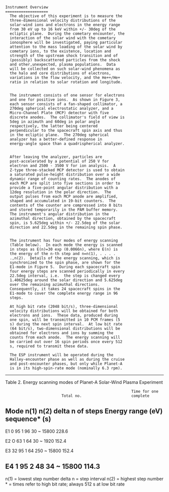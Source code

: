 
 
 
    Instrument Overview
    ===================
      The objective of this experiment is to measure the
      three-dimensional velocity distributions of the
      solar-wind ions and electrons in the energy range
      from 30 eV up to 16 keV within +/- 30deg of the
      ecliptic plane.  During the cometary encounter, the
      interaction of the solar wind with the cometary
      ionosphere will be investigated, paying particular
      attention to the mass loading of the solar wind by
      cometary ions, to the existence, location and
      strength of the upstream shock transition and of
      (possibly) backscattered particles from the shock
      and other,unexpected, plasma populations.  Data
      will be collected on such solar-wind phenomena as
      the halo and core distributions of electrons,
      variations in the flow velocity, and the He++/He+
      ratio in relation to solar rotation and longitude.
 
 
      The instrument consists of one sensor for electrons
      and one for positive ions.  As shown in Figure 3,
      each sensor consists of a fan-shaped collimator, a
      270deg spherical electrostatic analyzer, and a
      Micro-Channel Plate (MCP) detector with five
      discrete anodes.  The collimator's field of view is
      5deg in azimuth and 60deg in polar angle
      respectively, the latter being centered
      perpendicular to the spacecraft spin axis and thus
      in the ecliptic plane.  The 270deg spherical
      analyzer has a better-defined response in
      energy-angle space than a quadrispherical analyzer.
 
 
      After leaving the analyzer, particles are
      post-accelerated by a potential of 250 V for
      electron and 2500 - 3500 V for ion analysis.  A
      Z-type three-stacked MCP detector is used to obtain
      a saturated pulse-height distribution over a wide
      dynamic range of counting rates.  The anodes of
      each MCP are split into five sections in order to
      provide a five-point angular distribution with a
      12deg resolution in the polar direction.  The
      output pulses from each MCP anode are amplified,
      shaped and accumulated in 19-bit counters.  The
      contents of the counter are compressed into 8 bits
      and stored temporarily in the PAM buffer memory.
      The instrument's angular distribution in the
      azimuthal direction, obtained by the spacecraft
      spin, is 5.625deg within +/- 22.5deg of the solar
      direction and 22.5deg in the remaining spin phase.
 
 
      The instrument has four modes of energy scanning
      (Table below).  In each mode the energy is scanned
      in steps as E(n)=30 exp (0.0066n), where E(n) is
      the energy of the n-th step and n=n(1), . . . .
      .,n(2).  Details of the energy scanning, which is
      synchronized to the spin phase, are shown for the
      E1-mode in Figure 5.  During each spacecraft spin
      four energy steps are scanned periodically in every
      22.5deg interval, i.e.  the step is changed every
      1.40625deg around the solar direction and 5.625deg
      over the remaining azimuthal directions.
      Consequently, it takes 24 spacecraft spins in the
      E1-mode to cover the complete energy range in 96
      steps.
 
      At high bit rate (2048 bit/s), three-dimensional
      velocity distributions will be obtained for both
      electrons and ions.  These data, produced during
      one spin, will be transmitted in 10 PCM frames (5
      s) during the next spin interval.  At low bit rate
      (64 bit/s), two-dimensional distributions will be
      obtained for electrons and ions by summing the
      counts from each anode.  The energy scanning will
      be carried out over 16 spin periods once every 512
      s, required to transmit these data.
 
      The ESP instrument will be operated during the
      Halley-encounter phase as well as during the cruise
      and post-encounter phases, but only while Planet-A
      is in its high-spin-rate mode (nominally 6.3 rpm).
 
-----------------------------------------------------------------------
Table 2. Energy scanning modes of Planet-A Solar-Wind Plasma Experiment
 
                                                            Time for one
                             Total no.                      complete
Mode  n(1)    n(2)  delta n  of steps  Energy range (eV)    sequence* (s)
-----------------------------------------------------------------------
E1       0      95     1       96         30 ~ 15800         228.6
 
E2       O      63     1       64         30 ~  1920         152.4
 
E3      32      95     1       64        250 ~ 15800         152.4
 
E4       1      95     2       48         34 ~ 15800         114.3
-----------------------------------------------------------------------
n(1)  =  lowest step number   delta n  =  step interval
n(2)  =  highest step number      *  =  times refer to high bit rate;
                                        always 512 s at low bit rate
 
 
 

        